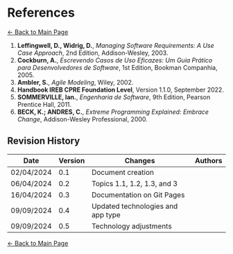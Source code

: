 # **References**

[← Back to Main Page](index.md)

1. **Leffingwell, D., Widrig, D.**, *Managing Software Requirements: A Use Case Approach*, 2nd Edition, Addison-Wesley, 2003.
2. **Cockburn, A.**, *Escrevendo Casos de Uso Eficazes: Um Guia Prático para Desenvolvedores de Software*, 1st Edition, Bookman Companhia, 2005.
3. **Ambler, S.**, *Agile Modeling*, Wiley, 2002.
4. **Handbook IREB CPRE Foundation Level**, Version 1.1.0, September 2022.
5. **SOMMERVILLE, Ian.**, *Engenharia de Software*, 9th Edition, Pearson Prentice Hall, 2011.
6. **BECK, K.; ANDRES, C.**, *Extreme Programming Explained: Embrace Change*, Addison-Wesley Professional, 2000.

## Revision History

| Date       | Version | Changes                           | Authors |
| ---------- | ------- | --------------------------------- | ------- |
| 02/04/2024 | 0.1     | Document creation                 |         |
| 06/04/2024 | 0.2     | Topics 1.1, 1.2, 1.3, and 3       |         |
| 16/04/2024 | 0.3     | Documentation on Git Pages        |         |
| 09/09/2024 | 0.4     | Updated technologies and app type |         |
| 09/09/2024 | 0.5     | Technology adjustments            |         |

[← Back to Main Page](index.md)
